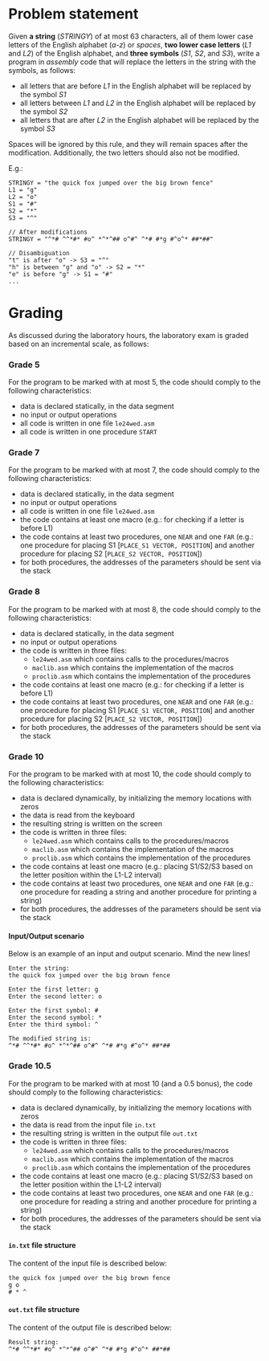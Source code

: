 # Problem statement

Given **a string** (*STRINGY*) of at most 63 characters, all of them lower case letters of the English alphabet (*a-z*) or *spaces*, **two lower case letters** (*L1* and *L2*) of the English alphabet, and **three symbols** (*S1*, *S2*, and *S3*), write a program in *assembly* code that will replace the letters in the string with the symbols, as follows:

- all letters that are before *L1* in the English alphabet will be replaced by the symbol *S1*
- all letters between *L1* and *L2* in the English alphabet will be replaced by the symbol *S2*
- all letters that are after *L2* in the English alphabet will be replaced by the symbol *S3*

Spaces will be ignored by this rule, and they will remain spaces after the modification. Additionally, the two letters should also not be modified.

E.g.:

```
STRINGY = "the quick fox jumped over the big brown fence"
L1 = "g"
L2 = "o"
S1 = "#"
S2 = "*"
S3 = "^"

// After modifications
STRINGY = "^*# ^^*#* #o^ *^*^## o^#^ ^*# #*g #^o^* ##*##"

// Disambiguation
"t" is after "o" -> S3 = "^"
"h" is between "g" and "o" -> S2 = "*"
"e" is before "g" -> S1 = "#"
...
```

# Grading

As discussed during the laboratory hours, the laboratory exam is graded based on an incremental scale, as follows:

### Grade 5
For the program to be marked with at most 5, the code should comply to the following characteristics:

- data is declared statically, in the data segment
- no input or output operations
- all code is written in one file `le24wed.asm`
- all code is written in one procedure `START`

### Grade 7
For the program to be marked with at most 7, the code should comply to the following characteristics:

- data is declared statically, in the data segment
- no input or output operations
- all code is written in one file `le24wed.asm`
- the code contains at least one macro (e.g.: for checking if a letter is before L1)
- the code contains at least two procedures, one `NEAR` and one `FAR` (e.g.: one procedure for placing S1 [`PLACE_S1 VECTOR, POSITION`] and another procedure for placing S2 [`PLACE_S2 VECTOR, POSITION`])
- for both procedures, the addresses of the parameters should be sent via the stack

### Grade 8
For the program to be marked with at most 8, the code should comply to the following characteristics:

- data is declared statically, in the data segment
- no input or output operations
- the code is written in three files:
    - `le24wed.asm` which contains calls to the procedures/macros
    - `maclib.asm` which contains the implementation of the macros
    - `proclib.asm` which contains the implementation of the procedures
- the code contains at least one macro (e.g.: for checking if a letter is before L1)
- the code contains at least two procedures, one `NEAR` and one `FAR` (e.g.: one procedure for placing S1 [`PLACE_S1 VECTOR, POSITION`] and another procedure for placing S2 [`PLACE_S2 VECTOR, POSITION`])
- for both procedures, the addresses of the parameters should be sent via the stack

### Grade 10
For the program to be marked with at most 10, the code should comply to the following characteristics:

- data is declared dynamically, by initializing the memory locations with zeros
- the data is read from the keyboard
- the resulting string is written on the screen
- the code is written in three files:
    - `le24wed.asm` which contains calls to the procedures/macros
    - `maclib.asm` which contains the implementation of the macros
    - `proclib.asm` which contains the implementation of the procedures
- the code contains at least one macro (e.g.: placing S1/S2/S3 based on the letter position within the L1-L2 interval)
- the code contains at least two procedures, one `NEAR` and one `FAR` (e.g.: one procedure for reading a string and another procedure for printing a string)
- for both procedures, the addresses of the parameters should be sent via the stack

#### Input/Output scenario
Below is an example of an input and output scenario. Mind the new lines!

```
Enter the string:
the quick fox jumped over the big brown fence

Enter the first letter: g
Enter the second letter: o

Enter the first symbol: #
Enter the second symbol: *
Enter the third symbol: ^

The modified string is:
^*# ^^*#* #o^ *^*^## o^#^ ^*# #*g #^o^* ##*##
```

### Grade 10.5
For the program to be marked with at most 10 (and a 0.5 bonus), the code should comply to the following characteristics:

- data is declared dynamically, by initializing the memory locations with zeros
- the data is read from the input file `in.txt`
- the resulting string is written in the output file `out.txt`
- the code is written in three files:
    - `le24wed.asm` which contains calls to the procedures/macros
    - `maclib.asm` which contains the implementation of the macros
    - `proclib.asm` which contains the implementation of the procedures
- the code contains at least one macro (e.g.: placing S1/S2/S3 based on the letter position within the L1-L2 interval)
- the code contains at least two procedures, one `NEAR` and one `FAR` (e.g.: one procedure for reading a string and another procedure for printing a string)
- for both procedures, the addresses of the parameters should be sent via the stack

#### `in.txt` file structure
The content of the input file is described below:

```
the quick fox jumped over the big brown fence
g o
# * ^
```

#### `out.txt` file structure
The content of the output file is described below:

```
Result string:
^*# ^^*#* #o^ *^*^## o^#^ ^*# #*g #^o^* ##*##
```